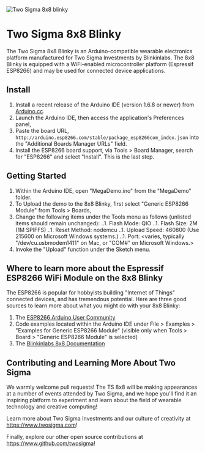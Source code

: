 ![Two Sigma 8x8 blinky](https://farm9.staticflickr.com/8883/27674811764_a58d1e7645_z_d.jpg)

# Two Sigma 8x8 Blinky

The Two Sigma 8x8 Blinky is an Arduino-compatible wearable electronics platform manufactured for Two Sigma Investments by Blinkinlabs.  The 8x8 Blinky is equipped with a WiFi-enabled microcontroller platform (Espressif ESP8266) and may be used for connected device applications.

## Install
1. Install a recent release of the Arduino IDE (version 1.6.8 or newer) from [Arduino.cc](https://www.arduino.cc/en/Main/Software).
1. Launch the Arduino IDE, then access the application's Preferences panel,
1. Paste the board URL, `http://arduino.esp8266.com/stable/package_esp8266com_index.json` into the "Additional Boards Manager URLs" field.
1. Install the ESP8266 board support, via Tools > Board Manager, search for "ESP8266" and select "Install".  This is the last step.

## Getting Started
1. Within the Arduino IDE, open "MegaDemo.ino" from the "MegaDemo" folder.
1. To Upload the demo to the 8x8 Blinky, first select "Generic ESP8266 Module" from Tools > Boards,
1. Change the following items under the Tools menu as follows (unlisted items should remain unchanged):
..1. Flash Mode: QIO
..1. Flash Size: 2M (1M SPIFFS)
..1. Reset Method: nodemcu
..1. Upload Speed: 460800 (Use 215600 on Microsoft Windows systems.)
..1. Port: <varies, typically "/dev/cu.usbmodem1411" on Mac, or "COM#" on Microsoft Windows.>
1. Invoke the "Upload" function under the Sketch menu.

## Where to learn more about the Espressif ESP8266 WiFi Module on the 8x8 Blinky
The ESP8266 is popular for hobbyists building "Internet of Things" connected devices, and has tremendous potential.  Here are three good sources to learn more about what you might do with your 8x8 Blinky:
1. The [ESP8266 Arduino User Community](http://www.esp8266.com/viewforum.php?f=25&sid=d6e359cf888a34141c95f1bc94b0aabb)
2. Code examples located within the Arduino IDE under File > Examples > "Examples for Generic ESP8266 Module" (visible only when Tools > Board > "Generic ESP8266 Module" is selected)
3. The [Blinkinlabs 8x8 Documentation](https://github.com/Blinkinlabs/EightByEight/blob/master/documentation/Getting%20started%20guide.pdf)

## Contributing and Learning More About Two Sigma
We warmly welcome pull requests!  The TS 8x8 will be making appearances at a number of events attended by Two Sigma, and we hope you'll find it an inspiring platform to experiment and learn about the field of wearable technology and creative computing!

Learn more about Two Sigma Investments and our culture of creativity at https://www.twosigma.com!

Finally, explore our other open source contributions at https://www.github.com/twosigma!


